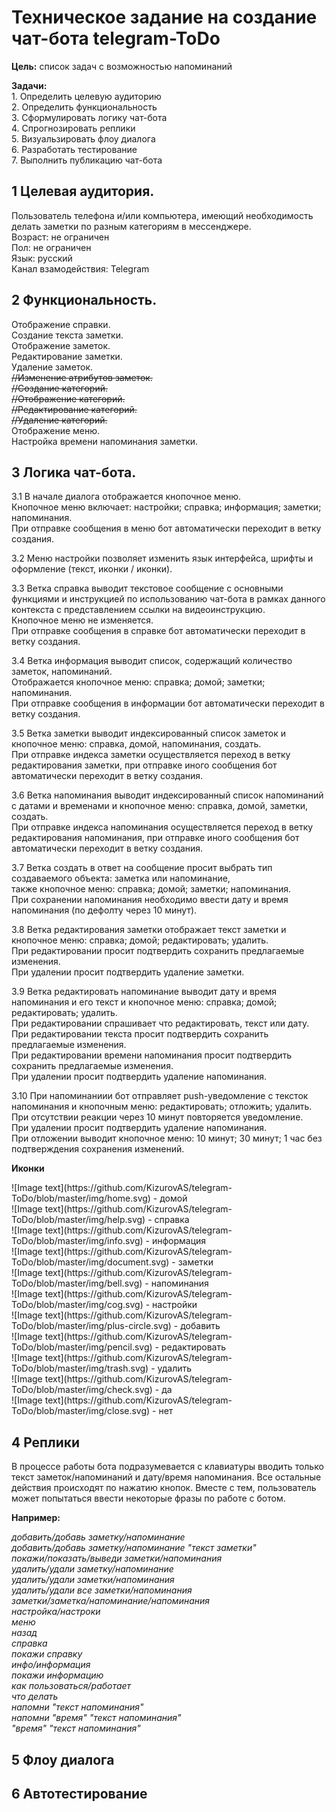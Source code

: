 <p><h1>Техническое задание на создание чат-бота telegram-ToDo</h1></p>

<p><b>Цель:</b> список задач с возможностью напоминаний</p>
<p><b>Задачи:</b><br>
1. Определить целевую аудиторию <br>
2. Определить функциональность <br>
3. Сформулировать логику чат-бота <br>
4. Спрогнозировать реплики <br>
5. Визуальзировать флоу диалога <br>
6. Разработать тестирование <br>
7. Выполнить публикацию чат-бота </p>

<a><h2>1 Целевая аудитория.</h2> 
<p> Пользователь телефона и/или компьютера, имеющий необходимость делать заметки по разным категориям в мессенджере. <br>
Возраст: не ограничен <br>
Пол: не ограничен <br>
Язык: русский <br>
Канал взамодействия: Telegram </p></a>

  <a><h2>2 Функциональность.</h2> 
  <p>
Отображение справки. <br>
Создание текста заметки. <br>
Отображение заметок. <br>
Редактирование заметки. <br>
Удаление заметок. <br>
<s>//Изменение атрибутов заметок. <br>
//Создание категорий. <br>
//Отображение категорий. <br>
//Редактирование категорий. <br>
  //Удаление категорий. </s><br>
Отображение меню. <br>
Настройка времени напоминания заметки. </p></a>

  <h2>3 Логика чат-бота. </h2>
<p> 3.1 В начале диалога отображается кнопочное меню. <br>
Кнопочное меню включает: настройки; справка; информация; заметки; напоминания. <br>
При отправке сообщения в меню бот автоматически переходит в ветку создания. </p>
<p>3.2 Меню настройки позволяет изменить язык интерфейса, шрифты и оформление (текст, иконки / иконки). </p>
<p>3.3 Ветка справка выводит текстовое сообщение с основными функциями и инструкцией по использованию чат-бота в рамках данного контекста с представлением ссылки на видеоинструкцию. <br>
Кнопочное меню не изменяется. <br>
При отправке сообщения в справке бот автоматически переходит в ветку создания. </p>
<p>3.4 Ветка информация выводит список, содержащий количество заметок, напоминаний. <br>
Отображается кнопочное меню: справка; домой; заметки; напоминания. <br>
При отправке сообщения в информации бот автоматически переходит в ветку создания. </p>
<p>3.5 Ветка заметки выводит индексированный список заметок и кнопочное меню: справка, домой, напоминания, создать. <br>
При отправке индекса заметки осуществляется переход в ветку редактирования заметки, при отправке иного сообщения бот автоматически переходит в ветку создания. </p>
<p>3.6 Ветка напоминания выводит индексированный список напоминаний с датами и временами и кнопочное меню: справка, домой, заметки, создать. <br>
При отправке индекса напоминания осуществляется переход в ветку редактирования напоминания, при отправке иного сообщения бот автоматически переходит в ветку создания. </p>
<p>3.7 Ветка создать в ответ на сообщение просит выбрать тип создаваемого объекта: заметка или напоминание, <br>
также кнопочное меню: справка; домой; заметки; напоминания. <br>
При сохранении напоминания необходимо ввести дату и время напоминания (по дефолту через 10 минут). </p>
<p>3.8 Ветка редактирования заметки отображает текст заметки и кнопочное меню: справка; домой; редактировать; удалить. <br>
При редактировании просит подтвердить сохранить предлагаемые изменения. <br>
При удалении просит подтвердить удаление заметки. </p>
<p>3.9 Ветка редактировать напоминание выводит дату и время напоминания и его текст и кнопочное меню: справка; домой; редактировать; удалить. <br>
При редактировании спрашивает что редактировать, текст или дату. <br>
При редактировании текста просит подтвердить сохранить предлагаемые изменения. <br>
При редактировании времени напоминания просит подтвердить сохранить предлагаемые изменения. <br>
При удалении просит подтвердить удаление напоминания. </p>
<p>3.10 При напоминаниии бот отправляет push-уведомление с тексток напоминания и кнопочным меню: редактировать; отложить; удалить. При отсутствии реакции через 10 минут повторяется уведомление. <br>
При удалении просит подтвердить удаление напоминания. <br>
При отложении выводит кнопочное меню: 10 минут; 30 минут; 1 час без подтверждения сохранения изменений. </p>
  <p><b> Иконки </b></p>
    <a><p> ![Image text](https://github.com/KizurovAS/telegram-ToDo/blob/master/img/home.svg) - домой <br>
    ![Image text](https://github.com/KizurovAS/telegram-ToDo/blob/master/img/help.svg) - справка <br>
    ![Image text](https://github.com/KizurovAS/telegram-ToDo/blob/master/img/info.svg) - информация <br>
    ![Image text](https://github.com/KizurovAS/telegram-ToDo/blob/master/img/document.svg) - заметки <br>
    ![Image text](https://github.com/KizurovAS/telegram-ToDo/blob/master/img/bell.svg) - напоминания <br>
    ![Image text](https://github.com/KizurovAS/telegram-ToDo/blob/master/img/cog.svg) - настройки <br>
    ![Image text](https://github.com/KizurovAS/telegram-ToDo/blob/master/img/plus-circle.svg) - добавить <br>
    ![Image text](https://github.com/KizurovAS/telegram-ToDo/blob/master/img/pencil.svg) - редактировать <br>
    ![Image text](https://github.com/KizurovAS/telegram-ToDo/blob/master/img/trash.svg) - удалить <br>
    ![Image text](https://github.com/KizurovAS/telegram-ToDo/blob/master/img/check.svg) - да <br>
    ![Image text](https://github.com/KizurovAS/telegram-ToDo/blob/master/img/close.svg) - нет </p></a>
    
  

<p><h2>4 Реплики</h2></p>
    <p>В процессе работы бота подразумевается с клавиатуры вводить только текст заметок/напоминаний и дату/время напоминания. Все остальные действия происходят по нажатию кнопок. Вместе с тем, пользователь может попытаться ввести некоторые фразы по работе с ботом.</p>
    <p><b>Например:</b></p>
    <i>
    добавить/добавь заметку/напоминание<br>
    добавить/добавь заметку/напоминание "текст заметки"<br>
    покажи/показать/выведи заметки/напоминания<br>
    удалить/удали заметку/напоминание<br>
    удалить/удали заметки/напоминания<br>
    удалить/удали все заметки/напоминания<br>
    заметки/заметка/напоминание/напоминания<br>
    настройка/настроки<br>
    меню<br>
    назад<br>
    справка<br>
    покажи справку<br>
    инфо/информация<br>
    покажи информацию<br>
    как пользоваться/работает<br>
    что делать<br>
    напомни "текст напоминания"<br>
    напомни "время" "текст напоминания"<br>
    "время" "текст напоминания"<br>
    </i>
    </p>
    

<p><h2>5 Флоу диалога</h2></p>
    <p></p>

<p><h2>6 Автотестирование</h2></p>
    <p></p>
